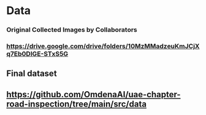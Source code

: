 # Data
### Original Collected Images by Collaborators 
### https://drive.google.com/drive/folders/10MzMMadzeuKmJCjXq7Eb0DlGE-STxS5G
## Final dataset
## https://github.com/OmdenaAI/uae-chapter-road-inspection/tree/main/src/data
